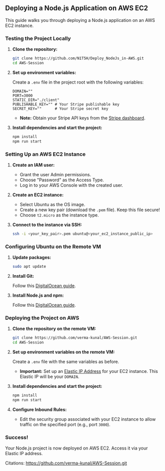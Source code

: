 ## Deploying a Node.js Application on AWS EC2

This guide walks you through deploying a Node.js application on an AWS EC2 instance.

### Testing the Project Locally

1.  **Clone the repository:**

    ```bash
    git clone https://github.com/N1T5H/Deploy_NodeJs_in-AWS.git
    cd AWS-Session
    ```

2.  **Set up environment variables:**

    Create a `.env` file in the project root with the following variables:

    ```
    DOMAIN=""
    PORT=3000
    STATIC_DIR="./client"
    PUBLISHABLE_KEY="" # Your Stripe publishable key
    SECRET_KEY=""      # Your Stripe secret key
    ```

    *   **Note:** Obtain your Stripe API keys from the [Stripe dashboard](https://dashboard.stripe.com/).

3.  **Install dependencies and start the project:**

    ```bash
    npm install
    npm run start
    ```

### Setting Up an AWS EC2 Instance

1.  **Create an IAM user:**
    *   Grant the user Admin permissions.
    *   Choose "Password" as the Access Type.
    *   Log in to your AWS Console with the created user.

2.  **Create an EC2 instance:**
    *   Select Ubuntu as the OS image.
    *   Create a new key pair (download the `.pem` file). Keep this file secure!
    *   Choose `t2.micro` as the instance type.

3.  **Connect to the instance via SSH:**

    ```bash
    ssh -i <your_key_pair>.pem ubuntu@<your_ec2_instance_public_ip>
    ```

### Configuring Ubuntu on the Remote VM

1.  **Update packages:**

    ```bash
    sudo apt update
    ```

2.  **Install Git:**

    Follow this [DigitalOcean guide](https://www.digitalocean.com/community/tutorials/how-to-install-git-on-ubuntu-22-04).

3.  **Install Node.js and npm:**

    Follow this [DigitalOcean guide](https://www.digitalocean.com/community/tutorials/how-to-install-node-js-on-ubuntu-22-04).

### Deploying the Project on AWS

1.  **Clone the repository on the remote VM:**

    ```bash
    git clone https://github.com/verma-kunal/AWS-Session.git
    cd AWS-Session
    ```

2.  **Set up environment variables on the remote VM:**

    Create a `.env` file with the same variables as before.

    *   **Important:** Set up an [Elastic IP Address](https://docs.aws.amazon.com/AWSEC2/latest/UserGuide/elastic-ip-addresses-eip.html) for your EC2 instance. This Elastic IP will be your `DOMAIN`.

3.  **Install dependencies and start the project:**

    ```bash
    npm install
    npm run start
    ```

4.  **Configure Inbound Rules:**
    *   Edit the security group associated with your EC2 instance to allow traffic on the specified port (e.g., port `3000`).

### Success!

Your Node.js project is now deployed on AWS EC2.  Access it via your Elastic IP address.

Citations:
https://github.com/verma-kunal/AWS-Session.git
